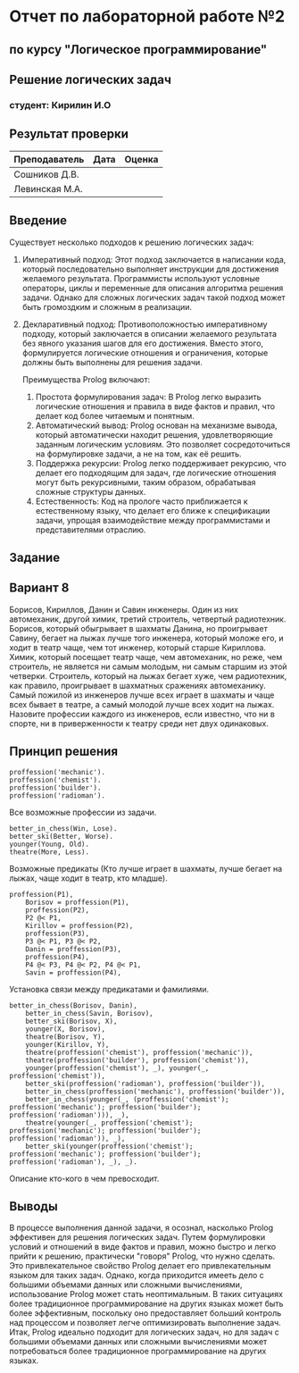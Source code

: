 #  Отчет по лабораторной работе №2
## по курсу "Логическое программирование"

## Решение логических задач

### студент: Кирилин И.О

## Результат проверки

| Преподаватель     | Дата         |  Оценка       |
|-------------------|--------------|---------------|
| Сошников Д.В. |              |               |
| Левинская М.А.|              |               |


## Введение
Существует несколько подходов к решению логических задач:
1) Императивный подход: Этот подход заключается в написании кода, который последовательно выполняет инструкции для достижения желаемого результата. Программисты используют условные операторы, циклы и переменные для описания алгоритма решения задачи. Однако для сложных логических задач такой подход может быть громоздким и сложным в реализации.
2) Декларативный подход: Противоположностью императивному подходу, который заключается в описании желаемого результата без явного указания шагов для его достижения. Вместо этого, формулируется логические отношения и ограничения, которые должны быть выполнены для решения задачи.

    Преимущества Prolog включают:
    1) Простота формулирования задач: В Prolog легко выразить логические отношения и правила в виде фактов и правил, что делает код более читаемым и понятным.
    2) Автоматический вывод: Prolog основан на механизме вывода, который автоматически находит решения, удовлетворяющие заданным логическим условиям. Это    позволяет сосредоточиться на формулировке задачи, а не на том, как её решить.
    3) Поддержка рекурсии: Prolog легко поддерживает рекурсию, что делает его подходящим для задач, где логические отношения могут быть рекурсивными, таким образом, обрабатывая сложные структуры данных.
    4) Естественность: Код на прологе часто приближается к естественному языку, что делает его ближе к спецификации задачи, упрощая взаимодействие между программистами и представителями отраслию.
## Задание
## Вариант 8
Борисов, Кириллов, Данин и Савин  инженеры. Один из них  автомеханик, другой  химик, третий  строитель, четвертый  радиотехник. Борисов, который обыгрывает в шахматы Данина, но проигрывает Савину, бегает на лыжах лучше того инженера, который моложе его, и ходит в театр чаще, чем тот инженер, который старше Кириллова. Химик, который посещает театр чаще, чем автомеханик, но реже, чем строитель, не является ни самым молодым, ни самым старшим из этой четверки. Строитель, который на лыжах бегает хуже, чем радиотехник, как правило, проигрывает в шахматных сражениях автомеханику. Самый пожилой из инженеров лучше всех играет в шахматы и чаще всех бывает в театре, а самый молодой лучше всех ходит на лыжах. Назовите профессии каждого из инженеров, если известно, что ни в спорте, ни в приверженности к театру среди нет двух одинаковых.
## Принцип решения
```
proffession('mechanic').
proffession('chemist').
proffession('builder').
proffession('radioman').
```
Все возможные профессии из задачи.

```
better_in_chess(Win, Lose).
better_ski(Better, Worse).
younger(Young, Old).
theatre(More, Less).
```
Возможные предикаты (Кто лучше играет в шахматы, лучше бегает на лыжах, чаще ходит в театр, кто младше).
```
proffession(P1),
    Borisov = proffession(P1),
    proffession(P2),
    P2 @< P1,
    Kirillov = proffession(P2),
    proffession(P3),
    P3 @< P1, P3 @< P2,
    Danin = proffession(P3),
    proffession(P4),
    P4 @< P3, P4 @< P2, P4 @< P1,    
    Savin = proffession(P4),
```
Установка связи между предикатами и фамилиями.
```
better_in_chess(Borisov, Danin),
    better_in_chess(Savin, Borisov),
    better_ski(Borisov, X),
    younger(X, Borisov),
    theatre(Borisov, Y),
    younger(Kirillov, Y),
    theatre(proffession('chemist'), proffession('mechanic')),
    theatre(proffession('builder'), proffession('chemist')),
    younger(proffession('chemist'), _), younger(_, proffession('chemist')),
    better_ski(proffession('radioman'), proffession('builder')),
    better_in_chess(proffession('mechanic'), proffession('builder')),
    better_in_chess(younger(_, (proffession('chemist'); proffession('mechanic'); proffession('builder'); proffession('radioman'))), _),
    theatre(younger(_, proffession('chemist'); proffession('mechanic'); proffession('builder'); proffession('radioman')), _),
    better_ski(younger(proffession('chemist'); proffession('mechanic'); proffession('builder'); proffession('radioman'), _), _).
```
Описание кто-кого в чем превосходит.
## Выводы
В процессе выполнения данной задачи, я осознал, насколько Prolog эффективен для решения логических задач. Путем формулировки условий и отношений в виде фактов и правил, можно быстро и легко прийти к решению, практически "говоря" Prolog, что нужно сделать. Это привлекательное свойство Prolog делает его привлекательным языком для таких задач.
Однако, когда приходится имееть дело с большими объемами данных или сложными вычислениями, использование Prolog может стать неоптимальным. В таких ситуациях более традиционное программирование на других языках может быть более эффективным, поскольку оно предоставляет больший контроль над процессом и позволяет легче оптимизировать выполнение задач.
Итак, Prolog идеально подходит для логических задач, но для задач с большими объемами данных или сложными вычислениями может потребоваться более традиционное программирование на других языках.